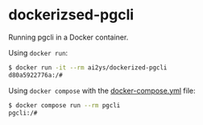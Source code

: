 # dockerizsed-pgcli
Running pgcli in a Docker container.


Using `docker run`:

```bash
$ docker run -it --rm ai2ys/dockerized-pgcli
d80a5922776a:/#
```

Using `docker compose` with the [docker-compose.yml](./docker-compose.yml) file:

```bash
$ docker compose run --rm pgcli
pgcli:/# 
```
